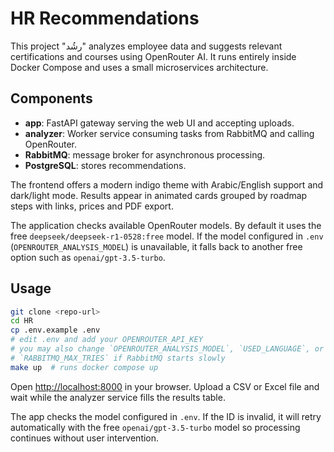 # HR Recommendations

This project "رشُد" analyzes employee data and suggests relevant certifications and courses using OpenRouter AI. It runs entirely inside Docker Compose and uses a small microservices architecture.

## Components
- **app**: FastAPI gateway serving the web UI and accepting uploads.
- **analyzer**: Worker service consuming tasks from RabbitMQ and calling OpenRouter.
- **RabbitMQ**: message broker for asynchronous processing.
- **PostgreSQL**: stores recommendations.

The frontend offers a modern indigo theme with Arabic/English support and dark/light mode. Results appear in animated cards grouped by roadmap steps with links, prices and PDF export.

The application checks available OpenRouter models. By default it uses the free `deepseek/deepseek-r1-0528:free` model. If the model configured in `.env` (`OPENROUTER_ANALYSIS_MODEL`) is unavailable, it falls back to another free option such as `openai/gpt-3.5-turbo`.

## Usage
```bash
git clone <repo-url>
cd HR
cp .env.example .env
# edit .env and add your OPENROUTER_API_KEY
# you may also change `OPENROUTER_ANALYSIS_MODEL`, `USED_LANGUAGE`, or
# `RABBITMQ_MAX_TRIES` if RabbitMQ starts slowly
make up  # runs docker compose up
```
Open <http://localhost:8000> in your browser. Upload a CSV or Excel file and wait while the analyzer service fills the results table.

The app checks the model configured in `.env`. If the ID is invalid, it will retry automatically with the free `openai/gpt-3.5-turbo` model so processing continues without user intervention.
